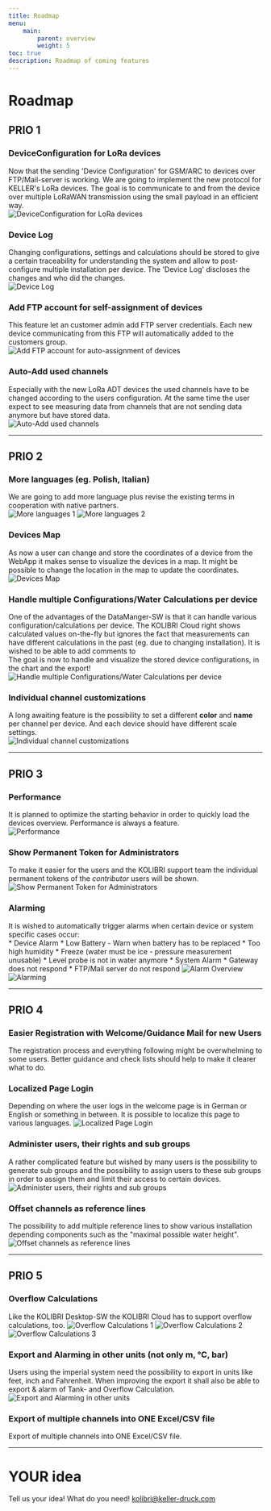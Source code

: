 ```yaml
---
title: Roadmap
menu:
    main:
        parent: overview
        weight: 5
toc: true
description: Roadmap of coming features
---
```

# Roadmap

## PRIO 1
### DeviceConfiguration for LoRa devices
Now that the sending 'Device Configuration' for GSM/ARC to devices over FTP/Mail-server is working. We are going to implement the new protocol for KELLER's LoRa devices. The goal is to communicate to and from the device over multiple LoRaWAN transmission using the small payload in an efficient way.  
![DeviceConfiguration for LoRa devices](../../img/roadmap/DeviceConfigurationsLoRa.png)  

### Device Log
Changing configurations, settings and calculations should be stored to give a certain traceability for understanding the system and allow to post-configure multiple installation per device. The 'Device Log' discloses the changes and who did the changes.  
![Device Log](../../img/roadmap/DeviceLog.png)  

### Add FTP account for self-assignment of devices
This feature let an customer admin add FTP server credentials. Each new device communicating from this FTP will automatically added to the customers group.  
![Add FTP account for auto-assignment of devices](../../img/roadmap/AddFtpAccountForAutoAssignmentOfDevices_red.png)  

### Auto-Add used channels
Especially with the new LoRa ADT devices the used channels have to be changed according to the users configuration. At the same time the user expect to see measuring data from channels that are not sending data anymore but have stored data.  
![Auto-Add used channels](../../img/roadmap/AutoAssingmentOfUsedChannels.png)  

----
## PRIO 2
### More languages (eg. Polish, Italian)
We are going to add more language plus revise the existing terms in cooperation with native partners.  
![More languages 1](../../img/roadmap/Poland.png) ![More languages 2](../../img/roadmap/Spain.png)  

### Devices Map
As now a user can change and store the coordinates of a device from the WebApp it makes sense to visualize the devices in a map. It might be possible to change the location in the map to update the coordinates.  
![Devices Map](../../img/roadmap/DevicesMap.png)  

### Handle multiple Configurations/Water Calculations per device
One of the advantages of the DataManger-SW is that it can handle various configuration/calculations per device. The KOLIBRI Cloud right shows calculated values on-the-fly but ignores the fact that measurements can have different calculations in the past (eg. due to changing installation). It is wished to be able to add comments to  
The goal is now to handle and visualize the stored device configurations, in the chart and the export!  ![Handle multiple Configurations/Water Calculations per device](../../img/roadmap/MultipleWaterLevelsOnOneChart.png)  

### Individual channel customizations
A long awaiting feature is the possibility to set a different **color** and **name** per channel per device. And each device should have different scale settings.  
![Individual channel customizations](../../img/roadmap/CustomizedChannels.png)  

----
## PRIO 3
### Performance
It is planned to optimize the starting behavior in order to quickly load the devices overview. Performance is always a feature.  
![Performance](../../img/roadmap/performance.png)  

### Show Permanent Token for Administrators
To make it easier for the users and the KOLIBRI support team the individual permanent tokens of the *contributor* users will be shown.  
![Show Permanent Token for Administrators](../../img/roadmap/ShowIndividualPermanentToken.png)  


### Alarming
It is wished to automatically trigger alarms when certain device or system specific cases occur:  
	* Device Alarm
		* Low Battery - Warn when battery has to be replaced
		* Too high humidity
		* Freeze (water must be ice - pressure measurement unusable)
		* Level probe is not in water anymore
	* System Alarm
		* Gateway does not respond
		* FTP/Mail server do not respond
![Alarm Overview](../../img/roadmap/AlarmOverview.png)  
![Alarming](../../img/roadmap/SystemDeviceAlarms.png)  

----
## PRIO 4
### Easier Registration with Welcome/Guidance Mail for new Users
The registration process and everything following might be overwhelming to some users. Better guidance and check lists should help to make it clearer what to do.  


### Localized Page Login
Depending on where the user logs in the welcome page is in German or English or something in between. It is possible to localize this page to various languages.
![Localized Page Login](../../img/roadmap/LoginPageLocalized.png)  


### Administer users, their rights and sub groups
A rather complicated feature but wished by many users is the possibility to generate sub groups and the possibility to assign users to these sub groups in order to assign them and limit their access to certain devices.  
![Administer users, their rights and sub groups](../../img/roadmap/AdminUsers.png)  


### Offset channels as reference lines
The possibility to add multiple reference lines to show various installation depending components such as the "maximal possible water height".  
![Offset channels as reference lines](../../img/roadmap/AddReferenceLines.png)  

----
## PRIO 5
### Overflow Calculations
Like the KOLIBRI Desktop-SW the KOLIBRI Cloud has to support overflow calculations, too.
![Overflow Calculations 1](../../img/roadmap/Poleni.png)  ![Overflow Calculations 2](../../img/roadmap/Thomson.png)  ![Overflow Calculations 3](../../img/roadmap/Venturi.png)  


### Export and Alarming in other units (not only m, °C, bar)
Users using the imperial system need the possibility to export in units like feet, inch and Fahrenheit. 
When improving the export it shall also be able to export & alarm of Tank- and Overflow Calculation.
![Export and Alarming in other units](../../img/roadmap/MultipleDevicesExporWithCustomUnits.png)  


### Export of multiple channels into ONE Excel/CSV file
Export of multiple channels into ONE Excel/CSV file.


----
# YOUR idea
Tell us your idea! What do you need!
<kolibri@keller-druck.com>
